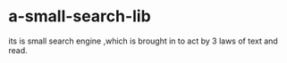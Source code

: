 # a-small-search-lib
its is small search engine ,which is brought in to act by 3 laws of text and read.
